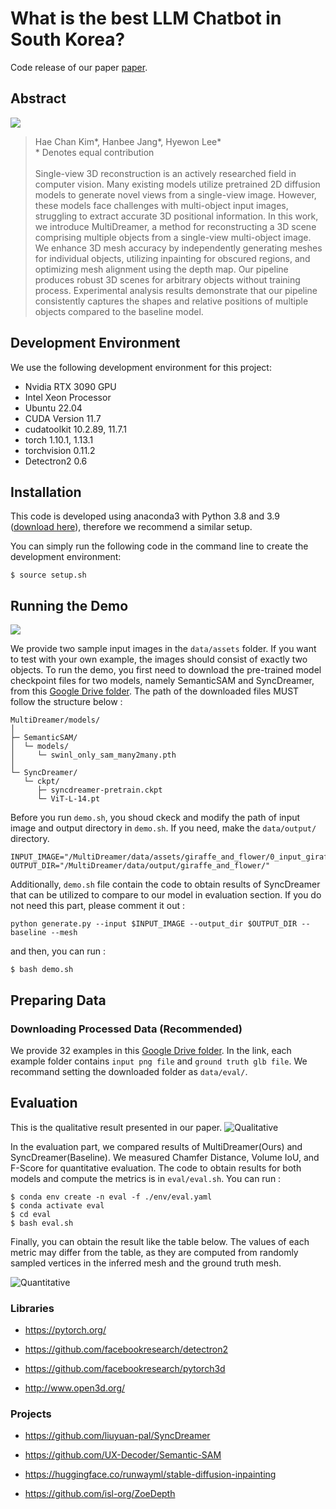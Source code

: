 # What is the best LLM Chatbot in South Korea?
Code release of our paper [paper](https://drive.google.com/drive/folders/1gHzZz2bS8uKrv7rYLnmm7LC022L0NTKB).

## Abstract
![](images/pipeline.png)

>Hae Chan Kim*, Hanbee Jang*, Hyewon Lee* <br/>
>\* Denotes equal contribution <br/><br/>
>Single-view 3D reconstruction is an actively researched field in computer vision. Many existing models utilize pretrained 2D diffusion models to generate novel views from a single-view image. However, these models face challenges with multi-object input images, struggling to extract accurate 3D positional information. In this work, we introduce MultiDreamer, a method for reconstructing a 3D scene comprising multiple objects from a single-view multi-object image. We enhance 3D mesh accuracy by independently generating meshes for individual objects, utilizing inpainting for obscured regions, and optimizing mesh alignment using the depth map. Our pipeline produces robust 3D scenes for arbitrary objects without training process. Experimental analysis results demonstrate that our pipeline consistently captures the shapes and relative positions of multiple objects compared to the baseline model.


## Development Environment
We use the following development environment for this project:
- Nvidia RTX 3090 GPU
- Intel Xeon Processor
- Ubuntu 22.04
- CUDA Version 11.7
- cudatoolkit 10.2.89, 11.7.1
- torch 1.10.1, 1.13.1
- torchvision 0.11.2
- Detectron2 0.6

## Installation
This code is developed using anaconda3 with Python 3.8 and 3.9 ([download here](https://repo.anaconda.com/archive/Anaconda3-2021.05-Linux-x86_64.sh)), therefore we recommend a similar setup.

You can simply run the following code in the command line to create the development environment:
```
$ source setup.sh
```


## Running the Demo
![](images/example.png)

We provide two sample input images in the `data/assets` folder. If you want to test with your own example, the images should consist of exactly two objects. To run the demo, you first need to download the pre-trained model checkpoint files for two models, namely SemanticSAM and SyncDreamer, from this [Google Drive folder](https://drive.google.com/drive/folders/1k5-QoS6CmK71r9jkc62LKpnxE6HhIGUU). The path of the downloaded files MUST follow the structure below : 
```plaintext
MultiDreamer/models/
│
├─ SemanticSAM/
│  └─ models/
│     └─ swinl_only_sam_many2many.pth
│
└─ SyncDreamer/
   └─ ckpt/
      ├─ syncdreamer-pretrain.ckpt
      └─ ViT-L-14.pt
```

Before you run `demo.sh`, you shoud ckeck and modify the path of input image and output directory in `demo.sh`. If you need, make the `data/output/` directory. 
```
INPUT_IMAGE="/MultiDreamer/data/assets/giraffe_and_flower/0_input_giraffe_and_flower.png"
OUTPUT_DIR="/MultiDreamer/data/output/giraffe_and_flower/"
```
Additionally, `demo.sh` file contain the code to obtain results of SyncDreamer that can be utilized to compare to our model in evaluation section. If you do not need this part, please comment it out :
```
python generate.py --input $INPUT_IMAGE --output_dir $OUTPUT_DIR --baseline --mesh
```

and then, you can run :
```
$ bash demo.sh
```

## Preparing Data
### Downloading Processed Data (Recommended)
We provide 32 examples in this [Google Drive folder](https://drive.google.com/drive/folders/1k5-QoS6CmK71r9jkc62LKpnxE6HhIGUU). In the link, each example folder contains `input png file` and `ground truth glb file`. We recommand setting the downloaded folder as `data/eval/`.

## Evaluation
This is the qualitative result presented in our paper.
![Qualitative](images/qualitative_result.png)

In the evaluation part, we compared results of MultiDreamer(Ours) and SyncDreamer(Baseline). We measured Chamfer Distance, Volume IoU, and F-Score for quantitative evaluation. The code to obtain results for both models and compute the metrics is in `eval/eval.sh`. You can run : 
```
$ conda env create -n eval -f ./env/eval.yaml
$ conda activate eval
$ cd eval
$ bash eval.sh
```

Finally, you can obtain the result like the table below. The values of each metric may differ from the table, as they are computed from randomly sampled vertices in the inferred mesh and the ground truth mesh.

![Quantitative](images/quantitative_result.png)


### Libraries
- https://pytorch.org/

- https://github.com/facebookresearch/detectron2

- https://github.com/facebookresearch/pytorch3d

- http://www.open3d.org/

### Projects
- https://github.com/liuyuan-pal/SyncDreamer

- https://github.com/UX-Decoder/Semantic-SAM

- https://huggingface.co/runwayml/stable-diffusion-inpainting

- https://github.com/isl-org/ZoeDepth
